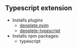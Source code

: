 ## Typescript extension

* Installs plugins
    - [deoplete.nvim](https://github.com/Shougo/deoplete.nvim)
    - [deoplete-typescript](https://github.com/mhartington/deoplete-typescript)
* Installs npm packages:
    - typescript
